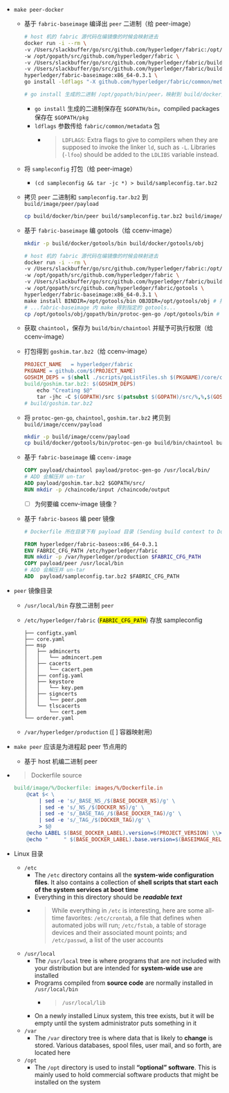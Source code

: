 - `make peer-docker`
    - 基于 `fabric-baseimage` 编译出 `peer` 二进制（给 peer-image）
    	
        ```bash
        # host 机的 fabric 源代码在编镜像的时候会映射进去
        docker run -i --rm \
        -v /Users/slackbuffer/go/src/github.com/hyperledger/fabric:/opt/gopath/src/github.com/hyperledger/fabric \
        -w /opt/gopath/src/github.com/hyperledger/fabric \
		-v /Users/slackbuffer/go/src/github.com/hyperledger/fabric/build/docker/bin:/opt/gopath/bin \
		-v /Users/slackbuffer/go/src/github.com/hyperledger/fabric/build/docker/peer/pkg:/opt/gopath/pkg \
		hyperledger/fabric-baseimage:x86_64-0.3.1 \
		go install -ldflags "-X github.com/hyperledger/fabric/common/metadata.Version=1.0.0 -X github.com/hyperledger/fabric/common/metadata.BaseVersion=0.3.1 -X github.com/hyperledger/fabric/common/metadata.BaseDockerLabel=org.hyperledger.fabric -X github.com/hyperledger/fabric/common/metadata.DockerNamespace=hyperledger -X github.com/hyperledger/fabric/common/metadata.BaseDockerNamespace=hyperledger -linkmode external -extldflags '-static -lpthread'" github.com/hyperledger/fabric/peer

        # go install 生成的二进制 /opt/gopath/bin/peer，映射到 build/docker/bin/peer
        ```
    
        - `go install` 生成的二进制保存在 `$GOPATH/bin`，compiled packages 保存在 `$GOPATH/pkg`
        - `ldflags` 参数传给 `fabric/common/metadata` 包
            - > `LDFLAGS`: Extra flags to give to compilers when they are supposed to invoke the linker `ld`, such as `-L`. Libraries (`-lfoo`) should be added to the `LDLIBS` variable instead.
    - 将 `sampleconfig` 打包（给 peer-image）
        - `(cd sampleconfig && tar -jc *) > build/sampleconfig.tar.bz2`
    - 拷贝 `peer` 二进制和 `sampleconfig.tar.bz2` 到 `build/image/peer/payload`
    	
        ```bash
        cp build/docker/bin/peer build/sampleconfig.tar.bz2 build/image/peer/payload
        ```
    
    - 基于 `fabric-baseimage` 编 gotools（给 ccenv-image）
    	
        ```bash
        mkdir -p build/docker/gotools/bin build/docker/gotools/obj

        # host 机的 fabric 源代码在编镜像的时候会映射进去
        docker run -i --rm \
        -v /Users/slackbuffer/go/src/github.com/hyperledger/fabric:/opt/gopath/src/github.com/hyperledger/fabric \
        -w /opt/gopath/src/github.com/hyperledger/fabric \
		-v /Users/slackbuffer/go/src/github.com/hyperledger/fabric/build/docker/gotools:/opt/gotools \
		-w /opt/gopath/src/github.com/hyperledger/fabric/gotools \
		hyperledger/fabric-baseimage:x86_64-0.3.1 \
		make install BINDIR=/opt/gotools/bin OBJDIR=/opt/gotools/obj # 指定 obj 目录，最终会映射到 fabric/build/docker/gotools/obj
        # ...fabric-baseimage 内 make 得到指定的 gotools...
        cp /opt/gotools/obj/gopath/bin/protoc-gen-go /opt/gotools/bin # 映射到 build/docker/gotools/bin/protoc-gen-go
        ```
    
    - 获取 `chaintool`，保存为 `build/bin/chaintool` 并赋予可执行权限（给 ccenv-image）
    - 打包得到 `goshim.tar.bz2`（给 ccenv-image）
    	
        ```makefile
        PROJECT_NAME   = hyperledger/fabric
        PKGNAME = github.com/$(PROJECT_NAME)
        GOSHIM_DEPS = $(shell ./scripts/goListFiles.sh $(PKGNAME)/core/chaincode/shim)
        build/goshim.tar.bz2: $(GOSHIM_DEPS)
	        echo "Creating $@"
	        tar -jhc -C $(GOPATH)/src $(patsubst $(GOPATH)/src/%,%,$(GOSHIM_DEPS)) > $@
        # build/goshim.tar.bz2
        ```
    
    - 将 `protoc-gen-go`, `chaintool`, `goshim.tar.bz2` 拷贝到 `build/image/ccenv/payload`

        ```bash
        mkdir -p build/image/ccenv/payload
        cp build/docker/gotools/bin/protoc-gen-go build/bin/chaintool build/goshim.tar.bz2 build/image/ccenv/payload
        ```

    - 基于 `fabric-baseimage` 编 `ccenv-image`
    	
        ```dockerfile
        COPY payload/chaintool payload/protoc-gen-go /usr/local/bin/
        # ADD 会解压并 un-tar
        ADD payload/goshim.tar.bz2 $GOPATH/src/
        RUN mkdir -p /chaincode/input /chaincode/output
        ```
    
        - [ ] 为何要编 ccenv-image 镜像？
    - 基于 `fabric-baseos` 编 peer 镜像
    	
        ```dockerfile
        # Dockerfile 所在目录下有 payload 目录 (Sending build context to Docker daemon  xx.xxMB)

        FROM hyperledger/fabric-baseos:x86_64-0.3.1
        ENV FABRIC_CFG_PATH /etc/hyperledger/fabric
        RUN mkdir -p /var/hyperledger/production $FABRIC_CFG_PATH
        COPY payload/peer /usr/local/bin
        # ADD 会解压并 un-tar
        ADD  payload/sampleconfig.tar.bz2 $FABRIC_CFG_PATH
        ```
    
- `peer` 镜像目录
    - `/usr/local/bin` 存放二进制 `peer`
    - `/etc/hyperledger/fabric` (<mark>`FABRIC_CFG_PATH`</mark>) 存放 sampleconfig
    	
        ```
        ├── configtx.yaml
        ├── core.yaml
        ├── msp
        │   ├── admincerts
        │   │   └── admincert.pem
        │   ├── cacerts
        │   │   └── cacert.pem
        │   ├── config.yaml
        │   ├── keystore
        │   │   └── key.pem
        │   ├── signcerts
        │   │   └── peer.pem
        │   └── tlscacerts
        │       └── cert.pem
        └── orderer.yaml
        ```

    - `/var/hyperledger/production` ([ ] 容器映射用)
- `make peer` 应该是为进程起 peer 节点用的
    - 基于 host 机编二进制 peer
- > Dockerfile source
	
    ```makefile
    build/image/%/Dockerfile: images/%/Dockerfile.in
        @cat $< \
            | sed -e 's/_BASE_NS_/$(BASE_DOCKER_NS)/g' \
            | sed -e 's/_NS_/$(DOCKER_NS)/g' \
            | sed -e 's/_BASE_TAG_/$(BASE_DOCKER_TAG)/g' \
            | sed -e 's/_TAG_/$(DOCKER_TAG)/g' \
            > $@
        @echo LABEL $(BASE_DOCKER_LABEL).version=$(PROJECT_VERSION) \\>>$@
        @echo "     " $(BASE_DOCKER_LABEL).base.version=$(BASEIMAGE_RELEASE)>>$@
    ```

- Linux 目录
    - `/etc`
        - The `/etc` directory contains all the **system-wide configuration files**. It also contains a collection of **shell scripts that start each of the system services at boot time**
        - Everything in this directory should be ***readable text***
        - > While everything in `/etc` is interesting, here are some all-time favorites: `/etc/crontab`, a file that defines when automated jobs will run; `/etc/fstab`, a table of storage devices and their associated mount points; and `/etc/passwd`, a list of the user accounts
    - `/usr/local`
        - The `/usr/local` tree is where programs that are not included with your distribution but are intended for **system-wide use** are installed
        - Programs compiled from **source code** are normally installed in `/usr/local/bin`
            - > `/usr/local/lib`
        - On a newly installed Linux system, this tree exists, but it will be empty until the system administrator puts something in it
    - `/var`
        - The `/var` directory tree is where data that is likely to **change** is stored. Various databases, spool files, user mail, and so forth, are located here
    - `/opt`
        - The `/opt` directory is used to install **“optional” software**. This is mainly used to hold commercial software products that might be installed on the system